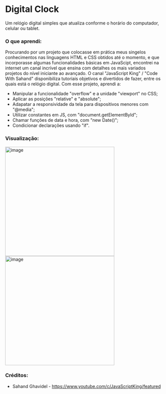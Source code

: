 # Digital Clock

Um relógio digital simples que atualiza conforme o horário do computador, celular ou tablet.

### O que aprendi:

Procurando por um projeto que colocasse em prática meus singelos conhecimentos nas linguagens HTML e CSS obtidos até o momento, e que incorporasse algumas funcionalidades básicas em JavaScipt, encontrei na internet um canal incrível que ensina com detalhes os mais variados projetos do nível iniciante ao avançado. O canal "JavaScript King" / "Code With Sahand" disponibiliza tutoriais objetivos e divertidos de fazer, entre os quais está o relógio digital. Com esse projeto, aprendi a:

- Manipular a funcionalidade "overflow" e a unidade "viewport" no CSS;
- Aplicar as posições "relative" e "absolute";
- Adapatar a responsividade da tela para dispositivos menores com "@media";
- Utilizar constantes em JS, com "document.getElementById";
- Chamar funções de data e hora, com "new Date()";
- Condicionar declarações usando "if".

### Visualização:

<img height="350" alt="image" src="https://user-images.githubusercontent.com/106192001/185527762-6a921803-c0ac-4ddd-8eca-119f5682c37a.png"> <img height="350" alt="image" src="https://user-images.githubusercontent.com/106192001/185527646-13ef9668-0c32-4758-839e-72e01bc42505.png">

### Créditos:

- Sahand Ghavidel - https://www.youtube.com/c/JavaScriptKing/featured
